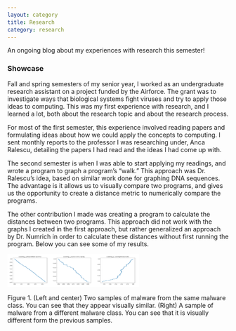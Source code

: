```yaml
---
layout: category
title: Research
category: research
---
```


An ongoing blog about my experiences with research this semester!


### Showcase
Fall and spring semesters of my senior year, I worked as an undergraduate research assistant on a project funded by the Airforce. The grant was to investigate ways that biological systems fight viruses and try to apply those ideas to computing. This was my first experience with research, and I learned a lot, both about the research topic and about the research process.  


For most of the first semester, this experience involved reading papers and formulating ideas about how we could apply the concepts to computing. I sent monthly reports to the professor I was researching under, Anca Ralescu, detailing the papers I had read and the ideas I had come up with. 


The second semester is when I was able to start applying my readings, and wrote a program to graph a program’s “walk.” This approach was Dr. Ralescu’s idea, based on similar work done for graphing DNA sequences. The advantage is it allows us to 
visually compare two programs, and gives us the opportunity to create a distance metric to numerically compare the programs.  


The other contribution I made was creating a program to calculate the distances between two programs. This approach did not work with the graphs I created in the first approach, but rather generalized an approach by Dr. Numrich in order to calculate these distances without first running the program. Below you can see some of my results. 

<span><img src="../s1.png" width="100"><img src="../s2.png" width="100"><img src="../s3.png" width="100"></span>

Figure 1. (Left and center) Two samples of malware from the same malware class. You can see that they appear visually similar. (Right) A sample of malware from a different malware class. You can see that it is visually different form the previous samples. 
